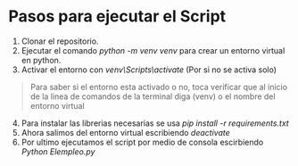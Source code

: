 # Pasos para ejecutar el Script
1. Clonar el repositorio.
2. Ejecutar el comando *python -m venv venv* para crear un entorno virtual en python.
3. Activar el entorno con *venv\Scripts\activate* (Por si no se activa solo)
> Para saber si el entorno esta activado o no, toca verificar que al inicio de la linea de comandos de la terminal diga (venv) o el nombre del entorno virtual
4. Para instalar las librerias necesarias se usa *pip install -r requirements.txt*
5. Ahora salimos del entorno virtual escribiendo *deactivate*
6. Por ultimo ejecutamos el script por medio de consola escirbiendo *Python Elempleo.py*